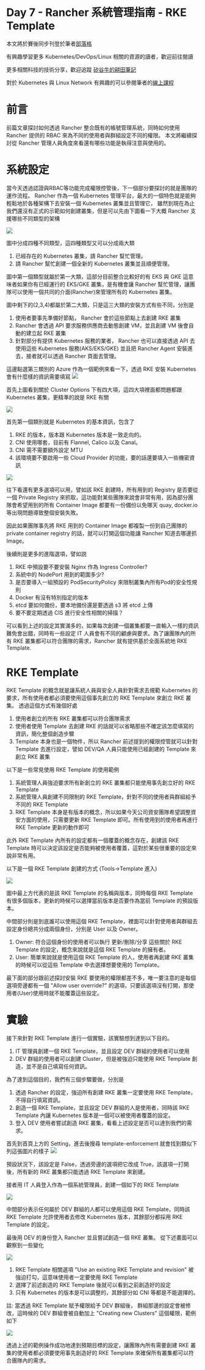 Day 7 - Rancher 系統管理指南 - RKE Template
=========================================

本文將於賽後同步刊登於筆者[部落格](https://hwchiu.com/)

有興趣學習更多 Kubernetes/DevOps/Linux 相關的資源的讀者，歡迎前往閱讀

更多相關科技的技術分享，歡迎追蹤 [矽谷牛的耕田筆記](https://www.facebook.com/technologynoteniu)

對於 Kubernetes 與 Linux Network 有興趣的可以參閱筆者的[線上課程](https://course.hwchiu.com/)

# 前言

前篇文章探討如何透過 Rancher 整合既有的帳號管理系統，同時如何使用 Rancher 提供的 RBAC 來為不同的使用者與群組設定不同的權限。
本文將繼續探討從 Rancher 管理人員角度來看還有哪些功能是執得注意與使用的。



# 系統設定
當今天透過認證與RBAC等功能完成權限控管後，下一個部分要探討的就是團隊的運作流程。
Rancher 作為一個 Kubernetes 管理平台，最大的一個特色就是能夠輕鬆地於各種架構下去安裝一個 Kubernetes 叢集並且管理它，
雖然到現在為止我們還沒有正式的示範如何創建叢集，但是可以先由下圖看一下大概 Rancher 支援哪些不同類型的架構

![](https://i.imgur.com/WIlL788.png)

圖中分成四種不同類型，這四種類型又可以分成兩大類
1. 已經存在的 Kubernetes 叢集，請 Rancher 幫忙管理。
2. 請 Rancher 幫忙創建一個全新的 Kubernetes 叢集並且順便管理。

圖中第一個類型就屬於第一大類，這部分目前整合比較好的有 EKS 與 GKE
這意味者如果你有已經運行的 EKS/GKE 叢集，是有機會讓 Rancher 幫忙管理，讓團隊可以使用一個共同的介面(Rancher)來管理所有的 Kubernetes 叢集。

圖中剩下的(2,3,4)都屬於第二大類，只是這三大類的安裝方式有些不同，分別是
1. 使用者要事先準備好節點， Rancher 會於這些節點上去創建 RKE 叢集
2. Rancher 會透過 API 要求服務供應商去動態創建 VM，並且創建 VM 後會自動的建立起 RKE 叢集
3. 針對部分有提供 Kubernetes 服務的業者， Rancher 也可以直接透過 API 去使用這些 Kubernetes 服務(AKS/EKS/GKE) 並且把 Rancher Agent 安裝進去，接者就可以透過 Rancher 頁面去管理。

這邊點選第三類別的 Azure 作為一個範例來看一下，透過 RKE 安裝 Kubernetes 會有什麼樣的資訊需要填寫
![](https://i.imgur.com/rmXfoZN.png)

首先上圖看到關於 Cluster Options 下有四大項，這四大項裡面都問題都跟 Kubernetes 叢集，更精準的說是 RKE 有關

![](https://i.imgur.com/TWYgcWP.png)

首先第一個類別就是 Kubernetes 的基本資訊，包含了
1. RKE 的版本，版本跟 Kubernetes 版本是一致走向的。
2. CNI 使用哪套，目前有 Flannel, Calico 以及 Canal。
3. CNI 需不需要額外設定 MTU
4. 該環境要不要啟用一些 Cloud Provider 的功能，要的話還要填入一些機密資訊

![](https://i.imgur.com/ZmfmDd6.png)

往下看還有更多選項可以用，譬如該 RKE 創建時，所有用到的 Registry 是否要從一個 Private Registry 來抓取，這功能對某些團隊來說會非常有用，因為部分團隊會希望用到的所有 Container Image 都要有一份備份以免哪天 quay, docker.io 等出現問題導致整個安裝失敗。

因此如果團隊事先將 RKE 用到的 Container Image 都複製一份到自己團隊的 private container registry 的話，就可以打開這個功能讓 Rancher 知道去哪邊抓 Image。

後續則是更多的進階選項，譬如説
1. RKE 中預設要不要安裝 Nginx 作為 Ingress Controller?
2. 系統中的 NodePort 用到的範圍多少?
3. 是否要導入一組預設的 PodSecurityPolicy 來限制叢集內所有Pod的安全性規則
4. Docker 有沒有特別指定的版本
5. etcd 要如何備份，要本地備份還是要透過 s3 將 etcd 上傳
6. 要不要定期透過 CIS 進行安全性相關的掃描？

可以看到上述的設定其實滿多的，如果每次創建一個叢集都要一直輸入一樣的資訊難免會出錯，同時有一些設定 IT 人員會有不同的顧慮與要求。為了讓團隊內的所有 RKE 叢集都可以符合團隊的需求，Rancher 就有提供基於全面系統地 RKE Template.

# RKE Template
RKE Template 的概念就是讓系統人員與安全人員針對需求去規範 Kubernetes 的要求，所有使用者都必須要使用這個事先創立的 RKE Template 來創立 RKE 叢集。
透過這個方式有幾個好處
1. 使用者創立的所有 RKE 叢集都可以符合團隊需求
2. 使用者使用 Template 去創建 RKE 的話就可以省略那些不確定該怎麼填寫的資訊，簡化整個創造步驟
3. Template 本身也是一個物件，所以 Rancher 前述提到的權限控管就可以針對 Template 去進行設定，譬如 DEV/QA 人員只能使用已經創建的 Template 來創立 RKE 叢集

以下是一些常見使用 RKE Template 的使用範例
1. 系統管理人員強迫要求所有新創立的 RKE 叢集都只能使用事先創立好的 RKE Template
2. 系統管理人員創建不同限制的 RKE Template，針對不同的使用者與群組給予不同的 RKE Template
3. RKE Template 本身是有版本的概念，所以如果今天公司資安團隊希望調整資安方面的使用，只需要更新 RKE Template 即可。所有使用到的使用者再進行 RKE Template 更新的動作即可

此外 RKE Template 內所有的設定都有一個覆蓋的概念存在，創建該 RKE Template 時可以決定該設定是否能夠被使用者覆蓋，這對於某些很重要的設定來說非常有用。

以下是一個 RKE Template 創建的方式 (Tools->Template 進入)

![](https://i.imgur.com/39a4G9w.png)

圖中最上方代表的是該 RKE Template 的名稱與版本，同時每個 RKE Template 有很多個版本，更新的時候可以選擇當前版本是否要作為當前 Template 的預設版本。

中間部分則是到底誰可以使用這個 RKE Template，裡面可以針對使用者與群組去設定身份總共分成兩個身份，分別是 User 以及 Owner。

1. Owner: 符合這個身份的使用者可以執行 更新/刪除/分享 這些關於 RKE Template 的設定，概念來說就是這個 RKE Template 的擁有者。
2. User: 簡單來說就是使用這個 RKE Template 的人，使用者再創建 RKE 叢集的時候可以從這些 Template 中去選擇想要使用的 Template。


最下面的部分跟前述探討安裝 RKE 要使用的權限都差不多，唯一要注意的是每個選項旁邊都有一個 "Allow user override?" 的選項，只要該選項沒有打開，那使用者(User)使用時就不能覆蓋這些設定。

# 實驗
接下來針對 RKE Template 進行一個實驗，該實驗想到達到以下目的。

1. IT 管理員創建一個 RKE Template，並且設定 DEV 群組的使用者可以使用
2. DEV 群組的使用者可以創建 Cluster，但是被強迫只能使用 RKE Template 創造，並不是自己填寫任何資訊。

為了達到這個目的，我們有三個步驟要做，分別是
1. 透過 Rancher 的設定，強迫所有創建 RKE 叢集一定要使用 RKE Template，不得自行填寫資訊。
2. 創造一個 RKE Template，並且設定 DEV 群組的人是使用者，同時該 RKE Template 內讓 Kubernetes 版本是一個可以被使用者覆蓋的設定。
3. 登入 DEV 使用者嘗試創造 RKE 叢集，看看上述設定是否可以達到我們的需求。


首先到首頁上方的 Setting，進去後搜尋 template-enforcement 就會找到類似下列這張圖片的樣子
![](https://i.imgur.com/MIasPAC.png)

預設狀況下，該設定是 False，透過旁邊的選項把它改成 True，該選項一打開後，所有新的 RKE 叢集都只能透過 RKE Template 來創建。

接者用 IT 人員登入作為一個系統管理員，創建一個如下的 RKE Template

![](https://i.imgur.com/O94oboJ.png)

中間部分表示任何屬於 DEV 群組的人都可以使用這個 RKE Template，同時該 RKE Template 允許使用者去修改 Kubernetes 版本，其餘部分都採用 RKE Template 的設定。

最後用 DEV 的身份登入 Rancher 並且嘗試創造一個 RKE 叢集。
從下述畫面可以觀察到一些變化

![](https://i.imgur.com/pgtPTNz.png)

1. RKE Template 相關選項 "Use an existing RKE Template and revision" 被強迫打勾，這意味使用者一定要使用 RKE Template
2. 選擇了前述創造的 RKE Template 後就可以看到之前創造好的設定
3. 只有 Kubernetes 的版本是可以調整的，其餘部分如 CNI 等都是不能選擇的。

註: 當透過 RKE Template 賦予權限給予 DEV 群組後， 群組那邊的設定會被修改，這時候的 DEV 群組會被自動加上 "Creating new Clusters" 這個權限，範例如下

![](https://i.imgur.com/za6r1wr.png)

透過上述的範例操作成功地達到預期目標的設定，讓團隊內所有需要創建 RKE 叢集的使用者都必須要使用事先創造好的 RKE Template 來確保所有叢集都可以符合團隊內的需求。